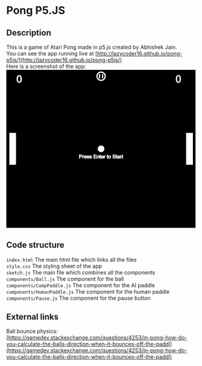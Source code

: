# Pong P5.JS

## Description

This is a game of Atari Pong made in p5.js created by Abhishek Jain.  
You can see the app running live at [http://lazycoder16.github.io/pong-p5js/](http://lazycoder16.github.io/pong-p5js/)  
Here is a screenshot of the app:  
![Alt text](assets/screenshot.png?raw=true "Title")

## Code structure

`index.html` The main html file which links all the files  
`style.css` The styling sheet of the app  
`sketch.js` The main file which combines all the components  
`components/Ball.js` The component for the ball  
`components/CompPaddle.js` The component for the AI paddle  
`components/HumanPaddle.js` The component for the human paddle  
`components/Pause.js` The component for the pause button

## External links

Ball bounce physics: [https://gamedev.stackexchange.com/questions/4253/in-pong-how-do-you-calculate-the-balls-direction-when-it-bounces-off-the-paddl](https://gamedev.stackexchange.com/questions/4253/in-pong-how-do-you-calculate-the-balls-direction-when-it-bounces-off-the-paddl)
